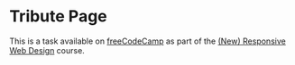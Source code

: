 # Tribute Page

This is a task available on [freeCodeCamp](https://www.freecodecamp.org/) as part of the [(New) Responsive Web Design](https://www.freecodecamp.org/learn/2022/responsive-web-design/) course.
